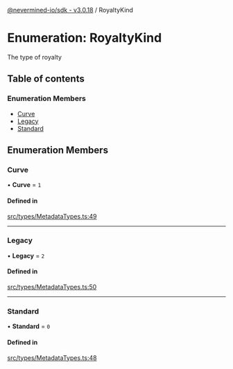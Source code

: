 [@nevermined-io/sdk - v3.0.18](../code-reference.md) / RoyaltyKind

# Enumeration: RoyaltyKind

The type of royalty

## Table of contents

### Enumeration Members

- [Curve](RoyaltyKind.md#curve)
- [Legacy](RoyaltyKind.md#legacy)
- [Standard](RoyaltyKind.md#standard)

## Enumeration Members

### Curve

• **Curve** = `1`

#### Defined in

[src/types/MetadataTypes.ts:49](https://github.com/nevermined-io/sdk-js/blob/5a87eb38c1c2c3e15829bd6357608ed347da321e/src/types/MetadataTypes.ts#L49)

---

### Legacy

• **Legacy** = `2`

#### Defined in

[src/types/MetadataTypes.ts:50](https://github.com/nevermined-io/sdk-js/blob/5a87eb38c1c2c3e15829bd6357608ed347da321e/src/types/MetadataTypes.ts#L50)

---

### Standard

• **Standard** = `0`

#### Defined in

[src/types/MetadataTypes.ts:48](https://github.com/nevermined-io/sdk-js/blob/5a87eb38c1c2c3e15829bd6357608ed347da321e/src/types/MetadataTypes.ts#L48)
